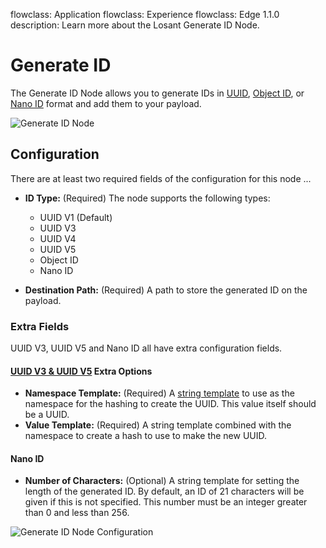 flowclass: Application
flowclass: Experience
flowclass: Edge 1.1.0
description: Learn more about the Losant Generate ID Node.

# Generate ID

The Generate ID Node allows you to generate IDs in [UUID](https://en.wikipedia.org/wiki/Universally_unique_identifier), [Object ID](https://docs.mongodb.com/manual/reference/method/ObjectId/), or [Nano ID](https://alex7kom.github.io/nano-nanoid-cc/) format and add them to your payload.

![Generate ID Node](/images/workflows/logic/generate-id-node.png "Generate ID Node")

## Configuration

There are at least two required fields of the configuration for this node ...

* **ID Type:** (Required) The node supports the following types:
    * UUID V1 (Default)
    * UUID V3
    * UUID V4
    * UUID V5
    * Object ID
    * Nano ID

* **Destination Path:** (Required) A path to store the generated ID on the payload.

### Extra Fields

UUID V3, UUID V5 and Nano ID all have extra configuration fields.

#### [UUID V3 & UUID V5](https://en.wikipedia.org/wiki/Universally_unique_identifier#Versions_3_and_5_(namespace_name-based)) Extra Options

* **Namespace Template:** (Required) A [string template](/workflows/accessing-payload-data/#string-templates) to use as the namespace for the hashing to create the UUID. This value itself should be a UUID.
* **Value Template:** (Required) A string template combined with the namespace to create a hash to use to make the new UUID.

#### Nano ID

* **Number of Characters:** (Optional) A string template for setting the length of the generated ID. By default, an ID of 21 characters will be given if this is not specified. This number must be an integer greater than 0 and less than 256.

![Generate ID Node Configuration](/images/workflows/logic/generate-id-node-configuration.png "Generate ID Node Configuration")
